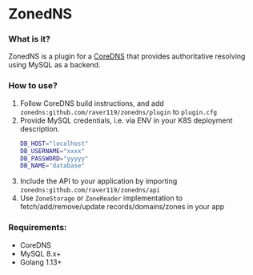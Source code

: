 # ZonedNS

### What is it?

ZonedNS is a plugin for a [CoreDNS](https://coredns.io) that provides authoritative resolving using MySQL as a backend.

### How to use?

1. Follow CoreDNS build instructions, and add `zonedns:github.com/raver119/zonedns/plugin` to `plugin.cfg`
2. Provide MySQL credentials, i.e. via ENV in your K8S deployment description.
   ```bash
   DB_HOST="localhost"
   DB_USERNAME="xxxx"
   DB_PASSWORD="yyyyy"
   DB_NAME="database"
   ```
2. Include the API to your application by importing `zonedns:github.com/raver119/zonedns/api`
3. Use `ZoneStorage` or `ZoneReader` implementation to fetch/add/remove/update records/domains/zones in your app

### Requirements:

- CoreDNS
- MySQL 8.x+
- Golang 1.13+